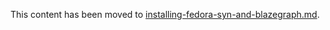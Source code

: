 This content has been moved to [installing-fedora-syn-and-blazegraph.md](installing-fedora-syn-and-blazegraph.md).
